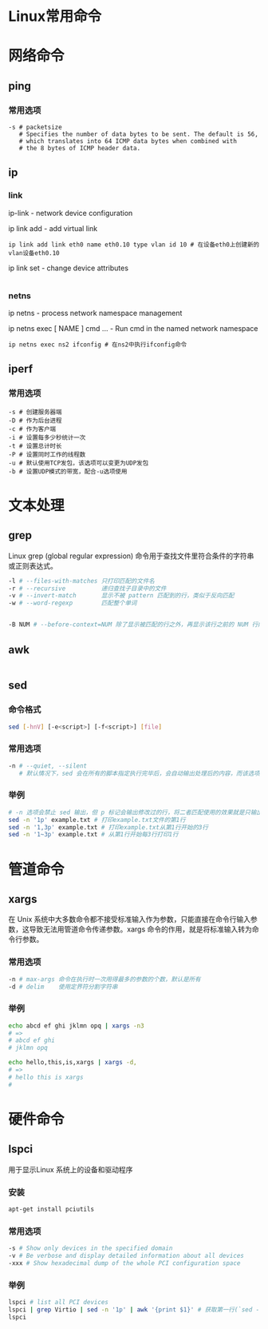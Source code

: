 # Linux常用命令

# 网络命令
## ping
### 常用选项
```shell
-s # packetsize
   # Specifies the number of data bytes to be sent. The default is 56, 
   # which translates into 64 ICMP data bytes when combined with 
   # the 8 bytes of ICMP header data.

```

## ip
### link
ip-link - network device configuration

ip link add - add virtual link
```shell
ip link add link eth0 name eth0.10 type vlan id 10 # 在设备eth0上创建新的vlan设备eth0.10
```
ip link set - change device attributes
```shell

```

### netns
ip netns - process network namespace management

ip netns exec [ NAME ] cmd ... - Run cmd in the named network namespace
```shell
ip netns exec ns2 ifconfig # 在ns2中执行ifconfig命令
```

## iperf
### 常用选项
```shell
-s # 创建服务器端
-D # 作为后台进程
-c # 作为客户端
-i # 设置每多少秒统计一次
-t # 设置总计时长
-P # 设置同时工作的线程数
-u # 默认使用TCP发包，该选项可以变更为UDP发包
-b # 设置UDP模式的带宽，配合-u选项使用
```

# 文本处理
## grep
Linux grep (global regular expression) 命令用于查找文件里符合条件的字符串或正则表达式。
```bash
-l # --files-with-matches 只打印匹配的文件名
-r # --recursive          递归查找子目录中的文件
-v # --invert-match       显示不被 pattern 匹配到的行，类似于反向匹配
-w # --word-regexp        匹配整个单词


-B NUM # --before-context=NUM 除了显示被匹配的行之外，再显示该行之前的 NUM 行内容
```

## awk
```bash

```

## sed
### 命令格式
```bash
sed [-hnV] [-e<script>] [-f<script>] [file]
```

### 常用选项
```bash
-n # --quiet, --silent 
   # 默认情况下，sed 会在所有的脚本指定执行完毕后，会自动输出处理后的内容，而该选项会屏蔽启动输出，需使用 print 命令来完成输出
```

### 举例
```bash
# -n 选项会禁止 sed 输出，但 p 标记会输出修改过的行，将二者匹配使用的效果就是只输出被替换命令修改过的行
sed -n '1p' example.txt # 打印example.txt文件的第1行
sed -n '1,3p' example.txt # 打印example.txt从第1行开始的3行
sed -n '1~3p' example.txt # 从第1行开始每3行打印1行
```

# 管道命令
## xargs
在 Unix 系统中大多数命令都不接受标准输入作为参数，只能直接在命令行输入参数，这导致无法用管道命令传递参数。xargs 命令的作用，就是将标准输入转为命令行参数。

### 常用选项
```bash
-n # max-args 命令在执行时一次用得最多的参数的个数，默认是所有
-d # delim    使用定界符分割字符串
```

### 举例
```bash
echo abcd ef ghi jklmn opq | xargs -n3
# =>
# abcd ef ghi
# jklmn opq

echo hello,this,is,xargs | xargs -d,
# =>
# hello this is xargs
#

```


# 硬件命令
## lspci
用于显示Linux 系统上的设备和驱动程序
### 安装
```bash
apt-get install pciutils
```
### 常用选项
```bash
-s # Show only devices in the specified domain
-v # Be verbose and display detailed information about all devices
-xxx # Show hexadecimal dump of the whole PCI configuration space
```

### 举例
```bash
lspci # list all PCI devices
lspci | grep Virtio | sed -n '1p' | awk '{print $1}' # 获取第一行(`sed -n '1p'`) virtio-pci 设备(`grep Virtio`)的PCIe设备号(`awk '{print $1}'`)
lspci 
```